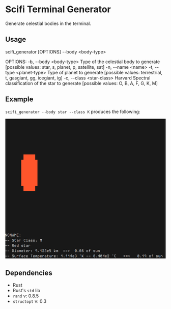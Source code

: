 # Scifi Terminal Generator

Generate celestial bodies in the terminal.

## Usage

scifi_generator \[OPTIONS\] --body \<body-type\>

OPTIONS:
    -b, --body \<body-type\>      Type of the celestial body to generate [possible values: star, s, planet, p, satellite, sat]
    -n, --name \<name\>
    -t, --type \<planet-type\>    Type of planet to generate [possible values: terrestrial, t, gasgiant, gg, icegiant, ig]
    -c, --class \<star-class\>    Harvard Spectral classification of the star to generate [possible values: O, B, A, F, G, K, M]

## Example

`scifi_generator --body star --class K`
produces the following:

![example](example_img.png)

## Dependencies

- Rust
- Rust's `std` lib
- `rand` v: 0.8.5
- `structopt` v: 0.3
